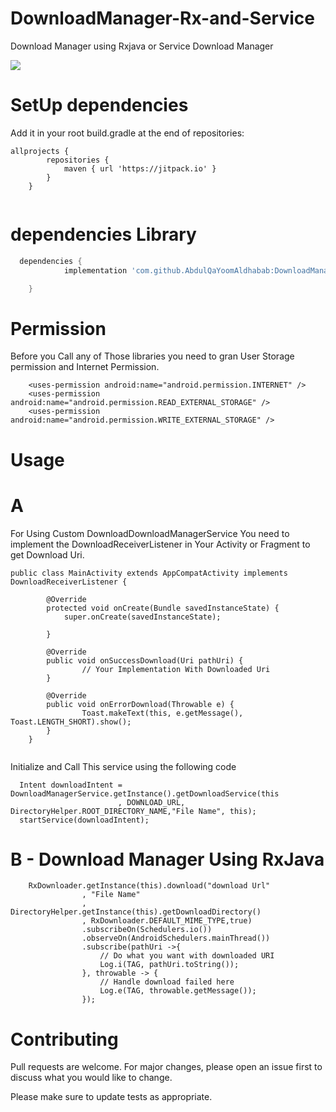 # DownloadManager-Rx-and-Service
Download Manager using Rxjava or Service Download Manager

[![](https://jitpack.io/v/AbdulQaYoomAldhabab/DownloadManager-Rx-and-Service.svg)](https://jitpack.io/#AbdulQaYoomAldhabab/DownloadManager-Rx-and-Service)


# SetUp dependencies
Add it in your root build.gradle at the end of repositories:

```maven
allprojects {
		repositories {
			maven { url 'https://jitpack.io' }
		}
	}
	
```

  # dependencies Library
```gradle
  dependencies {
	        implementation 'com.github.AbdulQaYoomAldhabab:DownloadManager-Rx-and-Service:1.0.1'

	}
```
  
  # Permission 
  Before you Call any of Those libraries you need to gran User Storage permission and Internet Permission.

```permissions
    <uses-permission android:name="android.permission.INTERNET" />
    <uses-permission android:name="android.permission.READ_EXTERNAL_STORAGE" />
    <uses-permission android:name="android.permission.WRITE_EXTERNAL_STORAGE" />
```		

# Usage

# A 
For Using Custom DownloadDownloadManagerService You need to implement the DownloadReceiverListener in Your Activity or Fragment to get Download Uri.
	
	public class MainActivity extends AppCompatActivity implements DownloadReceiverListener {
		
			@Override
			protected void onCreate(Bundle savedInstanceState) {
				super.onCreate(savedInstanceState);

			}
				
			@Override
			public void onSuccessDownload(Uri pathUri) {
					// Your Implementation With Downloaded Uri
			}

			@Override
			public void onErrorDownload(Throwable e) {
					Toast.makeText(this, e.getMessage(), Toast.LENGTH_SHORT).show();
			}
		}
```

```
  Initialize and Call This service using the following code
```
  Intent downloadIntent = DownloadManagerService.getInstance().getDownloadService(this
                        , DOWNLOAD_URL, DirectoryHelper.ROOT_DIRECTORY_NAME,"File Name", this);		
  startService(downloadIntent);
```


# B - Download Manager Using RxJava 

```
	RxDownloader.getInstance(this).download("download Url"
                , "File Name"
                , DirectoryHelper.getInstance(this).getDownloadDirectory()
                , RxDownloader.DEFAULT_MIME_TYPE,true)
                .subscribeOn(Schedulers.io())
                .observeOn(AndroidSchedulers.mainThread())
                .subscribe(pathUri ->{
                    // Do what you want with downloaded URI
                    Log.i(TAG, pathUri.toString());
                }, throwable -> {
                    // Handle download failed here
                    Log.e(TAG, throwable.getMessage());
                });
```


# Contributing
Pull requests are welcome. For major changes, please open an issue first to discuss what you would like to change.

Please make sure to update tests as appropriate.
	
